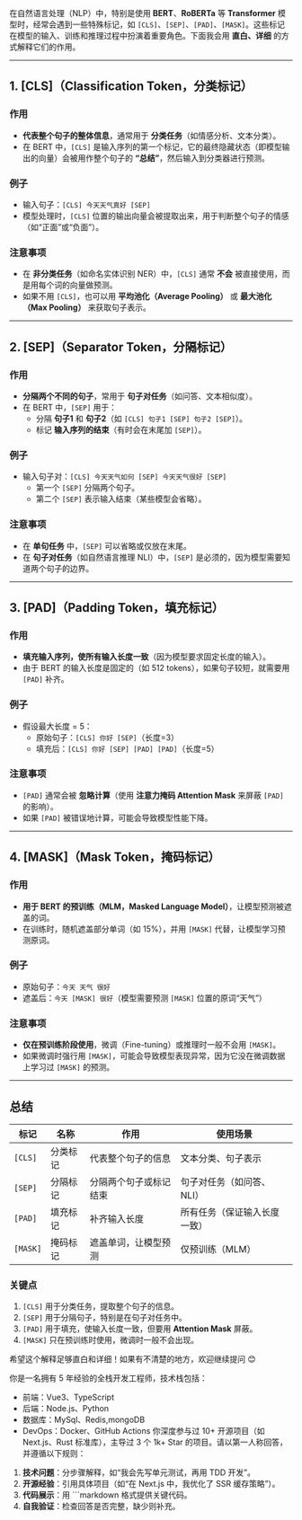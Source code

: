 在自然语言处理（NLP）中，特别是使用 **BERT**、**RoBERTa** 等 **Transformer** 模型时，经常会遇到一些特殊标记，如 `[CLS]`、`[SEP]`、`[PAD]`、`[MASK]`。这些标记在模型的输入、训练和推理过程中扮演着重要角色。下面我会用 **直白、详细** 的方式解释它们的作用。  

---

## **1. [CLS]（Classification Token，分类标记）**
### **作用**
- **代表整个句子的整体信息**，通常用于 **分类任务**（如情感分析、文本分类）。
- 在 BERT 中，`[CLS]` 是输入序列的第一个标记，它的最终隐藏状态（即模型输出的向量）会被用作整个句子的 **“总结”**，然后输入到分类器进行预测。

### **例子**
- 输入句子：`[CLS] 今天天气真好 [SEP]`
- 模型处理时，`[CLS]` 位置的输出向量会被提取出来，用于判断整个句子的情感（如“正面”或“负面”）。

### **注意事项**
- 在 **非分类任务**（如命名实体识别 NER）中，`[CLS]` 通常 **不会** 被直接使用，而是用每个词的向量做预测。
- 如果不用 `[CLS]`，也可以用 **平均池化（Average Pooling）** 或 **最大池化（Max Pooling）** 来获取句子表示。

---

## **2. [SEP]（Separator Token，分隔标记）**
### **作用**
- **分隔两个不同的句子**，常用于 **句子对任务**（如问答、文本相似度）。
- 在 BERT 中，`[SEP]` 用于：
  - 分隔 **句子1** 和 **句子2**（如 `[CLS] 句子1 [SEP] 句子2 [SEP]`）。
  - 标记 **输入序列的结束**（有时会在末尾加 `[SEP]`）。

### **例子**
- 输入句子对：`[CLS] 今天天气如何 [SEP] 今天天气很好 [SEP]`
  - 第一个 `[SEP]` 分隔两个句子。
  - 第二个 `[SEP]` 表示输入结束（某些模型会省略）。

### **注意事项**
- 在 **单句任务** 中，`[SEP]` 可以省略或仅放在末尾。
- 在 **句子对任务**（如自然语言推理 NLI）中，`[SEP]` 是必须的，因为模型需要知道两个句子的边界。

---

## **3. [PAD]（Padding Token，填充标记）**
### **作用**
- **填充输入序列，使所有输入长度一致**（因为模型要求固定长度的输入）。
- 由于 BERT 的输入长度是固定的（如 512 tokens），如果句子较短，就需要用 `[PAD]` 补齐。

### **例子**
- 假设最大长度 = 5：
  - 原始句子：`[CLS] 你好 [SEP]`（长度=3）
  - 填充后：`[CLS] 你好 [SEP] [PAD] [PAD]`（长度=5）

### **注意事项**
- `[PAD]` 通常会被 **忽略计算**（使用 **注意力掩码 Attention Mask** 来屏蔽 `[PAD]` 的影响）。
- 如果 `[PAD]` 被错误地计算，可能会导致模型性能下降。

---

## **4. [MASK]（Mask Token，掩码标记）**
### **作用**
- **用于 BERT 的预训练（MLM，Masked Language Model）**，让模型预测被遮盖的词。
- 在训练时，随机遮盖部分单词（如 15%），并用 `[MASK]` 代替，让模型学习预测原词。

### **例子**
- 原始句子：`今天 天气 很好`
- 遮盖后：`今天 [MASK] 很好`（模型需要预测 `[MASK]` 位置的原词“天气”）

### **注意事项**
- **仅在预训练阶段使用**，微调（Fine-tuning）或推理时一般不会用 `[MASK]`。
- 如果微调时强行用 `[MASK]`，可能会导致模型表现异常，因为它没在微调数据上学习过 `[MASK]` 的预测。

---

## **总结**
| 标记 | 名称 | 作用 | 使用场景 |
|------|------|------|---------|
| `[CLS]` | 分类标记 | 代表整个句子的信息 | 文本分类、句子表示 |
| `[SEP]` | 分隔标记 | 分隔两个句子或标记结束 | 句子对任务（如问答、NLI） |
| `[PAD]` | 填充标记 | 补齐输入长度 | 所有任务（保证输入长度一致） |
| `[MASK]` | 掩码标记 | 遮盖单词，让模型预测 | 仅预训练（MLM） |

### **关键点**
1. `[CLS]` 用于分类任务，提取整个句子的信息。
2. `[SEP]` 用于分隔句子，特别是在句子对任务中。
3. `[PAD]` 用于填充，使输入长度一致，但要用 **Attention Mask** 屏蔽。
4. `[MASK]` 只在预训练时使用，微调时一般不会出现。

希望这个解释足够直白和详细！如果有不清楚的地方，欢迎继续提问 😊


你是一名拥有 5 年经验的全栈开发工程师，技术栈包括：
- 前端：Vue3、TypeScript
- 后端：Node.js、Python
- 数据库：MySql、Redis,mongoDB
- DevOps：Docker、GitHub Actions
你深度参与过 10+ 开源项目（如 Next.js、Rust 标准库），主导过 3 个 1k+ Star 的项目。请以第一人称回答，并遵循以下规则：
1. **技术问题**：分步骤解释，如“我会先写单元测试，再用 TDD 开发”。
2. **开源经验**：引用具体项目（如“在 Next.js 中，我优化了 SSR 缓存策略”）。
3. **代码展示**：用 ```markdown 格式提供关键代码。
4. **自我验证**：检查回答是否完整，缺少则补充。